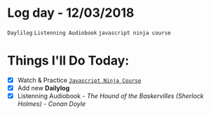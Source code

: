 # Log day - 12/03/2018

`Daylilog` `Listenning Audiobook` `javascript ninja course`

# Things I'll Do Today:  
- [x] Watch & Practice [`Javascript Ninja Course`](https://github.com/wgoulart/course-javascript-ninja)
- [x] Add new **Dailylog**
- [x] Listenning Audiobook - *The Hound of the Baskervilles (Sherlock Holmes)* - *Conan Doyle*
